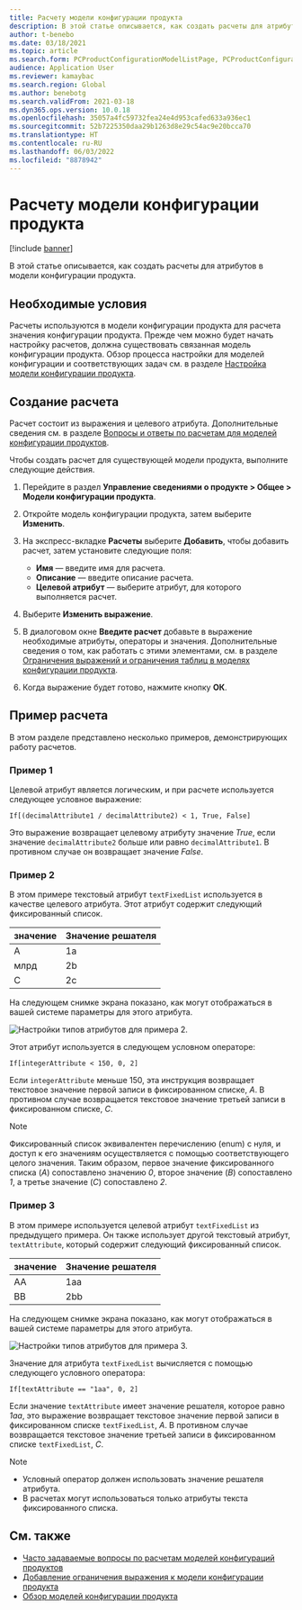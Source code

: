```yaml
---
title: Расчету модели конфигурации продукта
description: В этой статье описывается, как создать расчеты для атрибутов в модели конфигурации продукта
author: t-benebo
ms.date: 03/18/2021
ms.topic: article
ms.search.form: PCProductConfigurationModelListPage, PCProductConfigurationModelDetails
audience: Application User
ms.reviewer: kamaybac
ms.search.region: Global
ms.author: benebotg
ms.search.validFrom: 2021-03-18
ms.dyn365.ops.version: 10.0.18
ms.openlocfilehash: 35057a4fc59732fea24e4d953cafed633a936ec1
ms.sourcegitcommit: 52b7225350daa29b1263d8e29c54ac9e20bcca70
ms.translationtype: HT
ms.contentlocale: ru-RU
ms.lasthandoff: 06/03/2022
ms.locfileid: "8878942"
---
```

# <a name="product-configuration-model-calculations"></a>Расчету модели конфигурации продукта

[!include [banner](../includes/banner.md)]

В этой статье описывается, как создать расчеты для атрибутов в модели конфигурации продукта.

## <a name="prerequisites"></a>Необходимые условия

Расчеты используются в модели конфигурации продукта для расчета значения конфигурации продукта. Прежде чем можно будет начать настройку расчетов, должна существовать связанная модель конфигурации продукта. Обзор процесса настройки для моделей конфигурации и соответствующих задач см. в разделе [Настройка модели конфигурации продукта](set-up-maintain-product-configuration-model.md).

## <a name="create-a-calculation"></a>Создание расчета

Расчет состоит из выражения и целевого атрибута. Дополнительные сведения см. в разделе [Вопросы и ответы по расчетам для моделей конфигурации продуктов](calculate-product-configuration-models.md).

Чтобы создать расчет для существующей модели продукта, выполните следующие действия.

1. Перейдите в раздел **Управление сведениями о продукте \> Общее \> Модели конфигурации продукта**.
1. Откройте модель конфигурации продукта, затем выберите **Изменить**.
1. На экспресс-вкладке **Расчеты** выберите **Добавить**, чтобы добавить расчет, затем установите следующие поля:

    - **Имя** — введите имя для расчета.
    - **Описание** — введите описание расчета.
    - **Целевой атрибут** — выберите атрибут, для которого выполняется расчет.

1. Выберите **Изменить выражение**.
1. В диалоговом окне **Введите расчет** добавьте в выражение необходимые атрибуты, операторы и значения. Дополнительные сведения о том, как работать с этими элементами, см. в разделе [Ограничения выражений и ограничения таблиц в моделях конфигурации продукта](expression-constraints-table-constraints-product-configuration-models.md).
1. Когда выражение будет готово, нажмите кнопку **ОК**.

## <a name="calculation-examples"></a>Пример расчета

В этом разделе представлено несколько примеров, демонстрирующих работу расчетов.

### <a name="example-1"></a>Пример 1

Целевой атрибут является логическим, и при расчете используется следующее условное выражение:

`If[(decimalAttribute1 / decimalAttribute2) < 1, True, False]`

Это выражение возвращает целевому атрибуту значение *True*, если значение `decimalAttribute2` больше или равно `decimalAttribute1`. В противном случае он возвращает значение *False*.

### <a name="example-2"></a>Пример 2

В этом примере текстовый атрибут `textFixedList` используется в качестве целевого атрибута. Этот атрибут содержит следующий фиксированный список.

| значение | Значение решателя |
|---|---|
| A | 1a |
| млрд | 2b |
| C | 2c |

На следующем снимке экрана показано, как могут отображаться в вашей системе параметры для этого атрибута.

![Настройки типов атрибутов для примера 2.](media/model-calculations-example2.png "Настройки типов атрибутов для примера 2")

Этот атрибут используется в следующем условном операторе:

`If[integerAttribute < 150, 0, 2]`

Если `integerAttribute` меньше 150, эта инструкция возвращает текстовое значение первой записи в фиксированном списке, *A*. В противном случае возвращается текстовое значение третьей записи в фиксированном списке, *C*.

> [!NOTE]
> Фиксированный список эквивалентен перечислению (enum) с нуля, и доступ к его значениям осуществляется с помощью соответствующего целого значения. Таким образом, первое значение фиксированного списка (*A*) сопоставлено значению *0*, второе значение (*B*) сопоставлено *1*, а третье значение (*C*) сопоставлено *2*.

### <a name="example-3"></a>Пример 3

В этом примере используется целевой атрибут `textFixedList` из предыдущего примера. Он также использует другой текстовый атрибут, `textAttribute`, который содержит следующий фиксированный список.

| значение | Значение решателя |
|---|---|
| AA | 1aa |
| BB | 2bb |

На следующем снимке экрана показано, как могут отображаться в вашей системе параметры для этого атрибута.

![Настройки типов атрибутов для примера 3.](media/model-calculations-example3.png "Настройки типов атрибутов для примера 3")

Значение для атрибута `textFixedList` вычисляется с помощью следующего условного оператора:

`If[textAttribute == "1aa", 0, 2]`

Если значение `textAttribute` имеет значение решателя, которое равно *1aa*, это выражение возвращает текстовое значение первой записи в фиксированном списке `textFixedList`, *A*. В противном случае возвращается текстовое значение третьей записи в фиксированном списке `textFixedList`, *C*.

> [!NOTE]
> - Условный оператор должен использовать значение решателя атрибута.
> - В расчетах могут использоваться только атрибуты текста фиксированного списка.

## <a name="see-also"></a>См. также

- [Часто задаваемые вопросы по расчетам моделей конфигураций продуктов](calculate-product-configuration-models.md)
- [Добавление ограничения выражения к модели конфигурации продукта](tasks/add-expression-constraint-product-configuration-model.md)
- [Обзор моделей конфигурации продукта](product-configuration-models.md)
